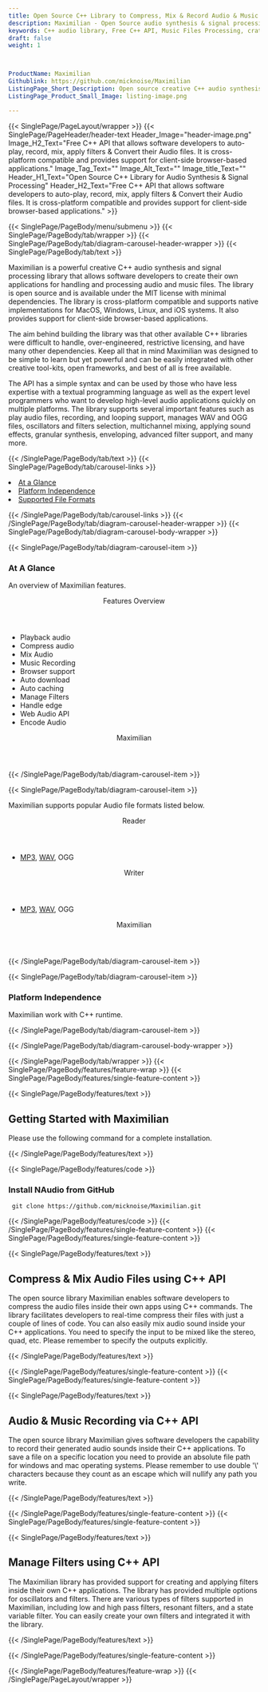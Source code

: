 ```yaml
---
title: Open Source C++ Library to Compress, Mix & Record Audio & Music Files
description: Maximilian - Open Source audio synthesis & signal processing library that allows to play, record, mix audio files, oscillators and filters selection & so on. 
keywords: C++ audio library, Free C++ API, Music Files Processing, crate audio signals, load audio files, open source C++ libraries, Free Audio API, Open Source APIs for Audios, C++ Audio API, extract audio features, Create Free Audio, Convert Audio Free, Encode Audio Free, Convert MP3 Free, Free MP3 Converter, Free MP3 Encoder, Compress audio files, Mix audios, Record Audio files, auto play music Files
draft: false
weight: 1



ProductName: Maximilian
Githublink: https://github.com/micknoise/Maximilian
ListingPage_Short_Description: Open source creative C++ audio synthesis and signal processing library that allows programmers to create apps for handling and processing audio and music files.
ListingPage_Product_Small_Image: listing-image.png 

---
```


{{< SinglePage/PageLayout/wrapper >}}
{{< SinglePage/PageHeader/header-text
Header_Image="header-image.png"
Image_H2_Text="Free C++ API that allows software developers to auto-play, record, mix, apply filters & Convert their Audio files. It is cross-platform compatible and provides support for client-side browser-based applications."
Image_Tag_Text=""
Image_Alt_Text=""
Image_title_Text=""
Header_H1_Text="Open Source C++ Library for Audio Synthesis & Signal Processing"
Header_H2_Text="Free C++ API that allows software developers to auto-play, record, mix, apply filters & Convert their Audio files. It is cross-platform compatible and provides support for client-side browser-based applications." >}}

{{< SinglePage/PageBody/menu/submenu >}}
{{< SinglePage/PageBody/tab/wrapper >}}
{{< SinglePage/PageBody/tab/diagram-carousel-header-wrapper >}}
{{< SinglePage/PageBody/tab/text >}}



<p>Maximilian is a powerful creative C++ audio synthesis and signal processing library that allows software developers to create their own applications for handling and processing audio and music files. The library is open source and is available under the MIT license with minimal dependencies. The library is cross-platform compatible and supports native implementations for MacOS, Windows, Linux, and iOS systems. It also provides support for client-side browser-based applications.</p>
<p>The aim behind building the library was that other available C++ libraries were difficult to handle, over-engineered, restrictive licensing, and have many other dependencies. Keep all that in mind Maximilian was designed to be simple to learn but yet powerful and can be easily integrated with other creative tool-kits, open frameworks, and best of all is free available.</p>
<p>The API has a simple syntax and can be used by those who have less expertise with a textual programming language as well as the expert level programmers who want to develop high-level audio applications quickly on multiple platforms. The library supports several important features such as play audio files, recording, and looping support, manages WAV and OGG files, oscillators and filters selection, multichannel mixing, applying sound effects, granular synthesis, enveloping, advanced filter support, and many more.</p>

{{< /SinglePage/PageBody/tab/text >}}
{{< SinglePage/PageBody/tab/carousel-links >}}

<li data-target="#diagramcarousel" data-slide-to="0"><a href="#">At a Glance</a></li>
<li data-target="#diagramcarousel" data-slide-to="2"><a href="#">Platform Independence</a></li>
<li data-target="#diagramcarousel" data-slide-to="1"><a class="activetab" href="#">Supported File Formats</a></li>


{{< /SinglePage/PageBody/tab/carousel-links >}}
{{< /SinglePage/PageBody/tab/diagram-carousel-header-wrapper >}}
{{< SinglePage/PageBody/tab/diagram-carousel-body-wrapper >}}

{{< SinglePage/PageBody/tab/diagram-carousel-item >}}
<h3>At A Glance</h3>
<p>An overview of Maximilian features.</p>
<div class="diagram1 d1-poi">
<div class="d1-row">
<div class="d1-col d1-right"><header>Features Overview</header>
<ul>
<li>Playback audio</li>
<li>Compress audio</li>
<li>Mix Audio</li>
<li>Music Recording</li>
<li>Browser support</li>
<li>Auto download</li>
<li>Auto caching</li>
<li>Manage Filters</li>
<li>Handle edge</li>
<li>Web Audio API</li>
<li>Encode Audio</li>
</ul>
</div>
<!--/left-->
<div class="d1-col d1-right"> </div>
</div>
<div class="d1-logo" style="border: none;"><header>Maximilian</header><footer><small></small></footer></div>
<!--/logo--></div>
<!--/diagram1-->
{{< /SinglePage/PageBody/tab/diagram-carousel-item >}}

{{< SinglePage/PageBody/tab/diagram-carousel-item >}}
<p>Maximilian supports popular Audio file formats listed below.</p>
<div class="diagram1 d2 d1-poi">
<div class="d1-row">
<div class="d1-col d1-left"><header><i class="fa fa-arrows-v"> </i> Reader</header>
<ul>
<li><a href="https://docs.fileformat.com/audio/mp3/">MP3</a>, <a href="https://docs.fileformat.com/audio/wav/">WAV</a>, OGG</li>
</ul>
</div>
<!--/left-->
<div class="d1-col d1-right"><header><i class="fa fa-long-arrow-down"> </i> Writer</header>
<ul>
<li><a href="https://docs.fileformat.com/audio/mp3/">MP3</a>, <a href="https://docs.fileformat.com/audio/wav/">WAV</a>, OGG</li>
</ul>
</div>
<!--/right--></div>
<!--/row-->
<div class="d1-logo" style="border: none;"><header>Maximilian</header><footer><small></small></footer></div>
<!--/logo--></div>
<!--/diagram2-->
{{< /SinglePage/PageBody/tab/diagram-carousel-item >}}

{{< SinglePage/PageBody/tab/diagram-carousel-item >}}
<h3>Platform Independence</h3>
<p>Maximilian work with C++ runtime.</p>
{{< /SinglePage/PageBody/tab/diagram-carousel-item >}}

{{< /SinglePage/PageBody/tab/diagram-carousel-body-wrapper >}}

{{< /SinglePage/PageBody/tab/wrapper >}}
{{< SinglePage/PageBody/features/feature-wrap >}}
{{< SinglePage/PageBody/features/single-feature-content >}}

{{< SinglePage/PageBody/features/text >}}
<h2 class="h2title">Getting Started with Maximilian</h2>
<p> Please use the following command for a complete installation.</p>
{{< /SinglePage/PageBody/features/text >}}

{{< SinglePage/PageBody/features/code >}}
<h3>Install NAudio from GitHub</h3>
<pre><code class="html"> git clone https://github.com/micknoise/Maximilian.git</code></pre>


{{< /SinglePage/PageBody/features/code >}}
{{< /SinglePage/PageBody/features/single-feature-content >}}
{{< SinglePage/PageBody/features/single-feature-content >}}

{{< SinglePage/PageBody/features/text >}}
<h2 class="h2title">Compress & Mix Audio Files using C++ API</h2>
<p>The open source library Maximilian enables software developers to compress the audio files inside their own apps using C++ commands. The library facilitates developers to real-time compress their files with just a couple of lines of code. You can also easily mix audio sound inside your C++ applications. You need to specify the input to be mixed like the stereo, quad, etc. Please remember to specify the outputs explicitly.</p>

{{< /SinglePage/PageBody/features/text >}}


{{< /SinglePage/PageBody/features/single-feature-content >}}
{{< SinglePage/PageBody/features/single-feature-content >}}

{{< SinglePage/PageBody/features/text >}}
<h2 class="h2title">Audio & Music Recording via C++ API</h2>
<p>The open source library Maximilian gives software developers the capability to record their generated audio sounds inside their C++ applications. To save a file on a specific location you need to provide an absolute file path for windows and mac operating systems. Please remember to use double '\' characters because they count as an escape which will nullify any path you write.</p>

{{< /SinglePage/PageBody/features/text >}}


{{< /SinglePage/PageBody/features/single-feature-content >}}
{{< SinglePage/PageBody/features/single-feature-content >}}

{{< SinglePage/PageBody/features/text >}}
<h2 class="h2title">Manage Filters using C++ API</h2>
<p>The Maximilian library has provided support for creating and applying filters inside their own C++ applications. The library has provided multiple options for oscillators and filters. There are various types of filters supported in Maximilian, including low and high pass filters, resonant filters, and a state variable filter. You can easily create your own filters and integrated it with the library.</p>
<p> </p>

{{< /SinglePage/PageBody/features/text >}}


{{< /SinglePage/PageBody/features/single-feature-content >}}

{{< /SinglePage/PageBody/features/feature-wrap >}}
{{< /SinglePage/PageLayout/wrapper >}}